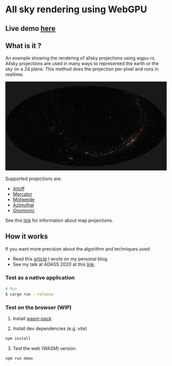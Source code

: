 # All sky rendering using WebGPU

## Live demo [here](https://bmatthieu3.github.io/sky_rendering_wgpu/index.html)

## What is it ?

An example showing the rendering of allsky projections using wgpu-rs.
Allsky projections are used in many ways to represented the earth or the sky on a 2d plane.
This method does the projection per-pixel and runs in realtime.

![Aitoff projection rendering of the sky](./screenshot.png)

Supported projections are:
* [Aitoff](https://en.wikipedia.org/wiki/Aitoff_projection)
* [Mercator](https://en.wikipedia.org/wiki/Mercator_projection)
* [Mollweide](https://en.wikipedia.org/wiki/Mollweide_projection)
* [Azimuthal](https://en.wikipedia.org/wiki/Azimuthal_equidistant_projection)
* [Gnomonic](https://en.wikipedia.org/wiki/Gnomonic_projection)

See this [link](https://en.wikipedia.org/wiki/List_of_map_projections) for information about map projections.

## How it works

If you want more precision about the algorithm and techniques used:
* Read this [article](https://bmatthieu3.github.io/posts/allskyrendering/) I wrote on my personal blog.
* See my talk at ADASS 2020 at this [link](https://www.youtube.com/watch?v=TILtJOiiRoc).

### Test as a native application

```sh
# Run
$ cargo run --release
```

### Test on the browser (WIP)

1. Install [wasm-pack](https://rustwasm.github.io/wasm-pack/installer/)

2. Install dev dependencies (e.g. vite)

```sh
npm install
```

3. Test the web (WASM) version

```sh
npm run demo
```
